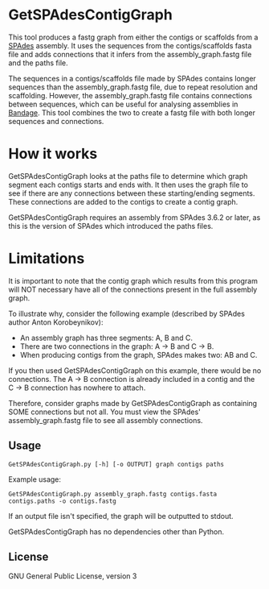 # GetSPAdesContigGraph

This tool produces a fastg graph from either the contigs or scaffolds from a [SPAdes](http://bioinf.spbau.ru/spades) assembly.  It uses the sequences from the contigs/scaffolds fasta file and adds connections that it infers from the assembly_graph.fastg file and the paths file.

The sequences in a contigs/scaffolds file made by SPAdes contains longer sequences than the assembly_graph.fastg file, due to repeat resolution and scaffolding.  However, the assembly_graph.fastg file contains connections between sequences, which can be useful for analysing assemblies in [Bandage](http://rrwick.github.io/Bandage/).  This tool combines the two to create a fastg file with both longer sequences and connections.


# How it works

GetSPAdesContigGraph looks at the paths file to determine which graph segment each contigs starts and ends with.  It then uses the graph file to see if there are any connections between these starting/ending segments.  These connections are added to the contigs to create a contig graph.

GetSPAdesContigGraph requires an assembly from SPAdes 3.6.2 or later, as this is the version of SPAdes which introduced the paths files.


# Limitations

It is important to note that the contig graph which results from this program will NOT necessary have all of the connections present in the full assembly graph.

To illustrate why, consider the following example (described by SPAdes author Anton Korobeynikov):
* An assembly graph has three segments: A, B and C.
* There are two connections in the graph: A -> B and C -> B.
* When producing contigs from the graph, SPAdes makes two: AB and C.

If you then used GetSPAdesContigGraph on this example, there would be no connections.  The A -> B connection is already included in a contig and the C -> B connection has nowhere to attach.

Therefore, consider graphs made by GetSPAdesContigGraph as containing SOME connections but not all.  You must view the SPAdes' assembly_graph.fastg file to see all assembly connections.


## Usage

```GetSPAdesContigGraph.py [-h] [-o OUTPUT] graph contigs paths```

Example usage:

`GetSPAdesContigGraph.py assembly_graph.fastg contigs.fasta contigs.paths -o contigs.fastg`

If an output file isn't specified, the graph will be outputted to stdout.

GetSPAdesContigGraph has no dependencies other than Python.


## License

GNU General Public License, version 3
